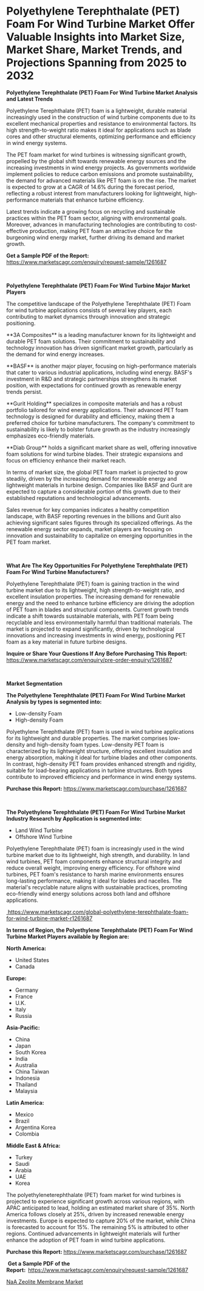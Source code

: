 <p><h1>Polyethylene Terephthalate (PET) Foam For Wind Turbine Market Offer Valuable Insights into Market Size, Market Share, Market Trends, and Projections Spanning from 2025 to 2032</h1></p><p><strong>Polyethylene Terephthalate (PET) Foam For Wind Turbine Market Analysis and Latest Trends</strong></p>
<p><p>Polyethylene Terephthalate (PET) foam is a lightweight, durable material increasingly used in the construction of wind turbine components due to its excellent mechanical properties and resistance to environmental factors. Its high strength-to-weight ratio makes it ideal for applications such as blade cores and other structural elements, optimizing performance and efficiency in wind energy systems.</p><p>The PET foam market for wind turbines is witnessing significant growth, propelled by the global shift towards renewable energy sources and the increasing investments in wind energy projects. As governments worldwide implement policies to reduce carbon emissions and promote sustainability, the demand for advanced materials like PET foam is on the rise. The market is expected to grow at a CAGR of 14.6% during the forecast period, reflecting a robust interest from manufacturers looking for lightweight, high-performance materials that enhance turbine efficiency.</p><p>Latest trends indicate a growing focus on recycling and sustainable practices within the PET foam sector, aligning with environmental goals. Moreover, advances in manufacturing technologies are contributing to cost-effective production, making PET foam an attractive choice for the burgeoning wind energy market, further driving its demand and market growth.</p></p>
<p><strong>Get a Sample PDF of the Report:&nbsp;</strong> <a href="https://www.marketscagr.com/enquiry/request-sample/1261687?utm_campaign=3221&utm_medium=2&utm_source=Github&utm_content=ia&utm_term=03042025&utm_id=polyethylene-terephthalate-pet-foam-for-wind-turbine">https://www.marketscagr.com/enquiry/request-sample/1261687</a></p>
<p>&nbsp;</p>
<p><strong>Polyethylene Terephthalate (PET) Foam For Wind Turbine Major Market Players</strong></p>
<p><p>The competitive landscape of the Polyethylene Terephthalate (PET) Foam for wind turbine applications consists of several key players, each contributing to market dynamics through innovation and strategic positioning.</p><p>**3A Composites** is a leading manufacturer known for its lightweight and durable PET foam solutions. Their commitment to sustainability and technology innovation has driven significant market growth, particularly as the demand for wind energy increases.</p><p>**BASF** is another major player, focusing on high-performance materials that cater to various industrial applications, including wind energy. BASF's investment in R&D and strategic partnerships strengthens its market position, with expectations for continued growth as renewable energy trends persist.</p><p>**Gurit Holding** specializes in composite materials and has a robust portfolio tailored for wind energy applications. Their advanced PET foam technology is designed for durability and efficiency, making them a preferred choice for turbine manufacturers. The company's commitment to sustainability is likely to bolster future growth as the industry increasingly emphasizes eco-friendly materials.</p><p>**Diab Group** holds a significant market share as well, offering innovative foam solutions for wind turbine blades. Their strategic expansions and focus on efficiency enhance their market reach.</p><p>In terms of market size, the global PET foam market is projected to grow steadily, driven by the increasing demand for renewable energy and lightweight materials in turbine design. Companies like BASF and Gurit are expected to capture a considerable portion of this growth due to their established reputations and technological advancements.</p><p>Sales revenue for key companies indicates a healthy competition landscape, with BASF reporting revenues in the billions and Gurit also achieving significant sales figures through its specialized offerings. As the renewable energy sector expands, market players are focusing on innovation and sustainability to capitalize on emerging opportunities in the PET foam market.</p></p>
<p>&nbsp;</p>
<p><strong>What Are The Key Opportunities For Polyethylene Terephthalate (PET) Foam For Wind Turbine Manufacturers?</strong></p>
<p><p>Polyethylene Terephthalate (PET) foam is gaining traction in the wind turbine market due to its lightweight, high strength-to-weight ratio, and excellent insulation properties. The increasing demand for renewable energy and the need to enhance turbine efficiency are driving the adoption of PET foam in blades and structural components. Current growth trends indicate a shift towards sustainable materials, with PET foam being recyclable and less environmentally harmful than traditional materials. The market is projected to expand significantly, driven by technological innovations and increasing investments in wind energy, positioning PET foam as a key material in future turbine designs.</p></p>
<p><strong>Inquire or Share Your Questions If Any Before Purchasing This Report:</strong> <a href="https://www.marketscagr.com/enquiry/pre-order-enquiry/1261687?utm_campaign=3221&utm_medium=2&utm_source=Github&utm_content=ia&utm_term=03042025&utm_id=polyethylene-terephthalate-pet-foam-for-wind-turbine">https://www.marketscagr.com/enquiry/pre-order-enquiry/1261687</a></p>
<p>&nbsp;</p>
<p><strong>Market Segmentation</strong></p>
<p><strong>The Polyethylene Terephthalate (PET) Foam For Wind Turbine Market Analysis by types is segmented into:</strong></p>
<p><ul><li>Low-density Foam</li><li>High-density Foam</li></ul></p>
<p><p>Polyethylene Terephthalate (PET) foam is used in wind turbine applications for its lightweight and durable properties. The market comprises low-density and high-density foam types. Low-density PET foam is characterized by its lightweight structure, offering excellent insulation and energy absorption, making it ideal for turbine blades and other components. In contrast, high-density PET foam provides enhanced strength and rigidity, suitable for load-bearing applications in turbine structures. Both types contribute to improved efficiency and performance in wind energy systems.</p></p>
<p><strong>Purchase this Report:&nbsp;</strong><a href="https://www.marketscagr.com/purchase/1261687?utm_campaign=3221&utm_medium=2&utm_source=Github&utm_content=ia&utm_term=03042025&utm_id=polyethylene-terephthalate-pet-foam-for-wind-turbine">https://www.marketscagr.com/purchase/1261687</a></p>
<p>&nbsp;</p>
<p><strong>The Polyethylene Terephthalate (PET) Foam For Wind Turbine Market Industry Research by Application is segmented into:</strong></p>
<p><ul><li>Land Wind Turbine</li><li>Offshore Wind Turbine</li></ul></p>
<p><p>Polyethylene Terephthalate (PET) foam is increasingly used in the wind turbine market due to its lightweight, high strength, and durability. In land wind turbines, PET foam components enhance structural integrity and reduce overall weight, improving energy efficiency. For offshore wind turbines, PET foam's resistance to harsh marine environments ensures long-lasting performance, making it ideal for blades and nacelles. The material's recyclable nature aligns with sustainable practices, promoting eco-friendly wind energy solutions across both land and offshore applications.</p></p>
<p><a href="https://www.marketscagr.com/global-polyethylene-terephthalate-foam-for-wind-turbine-market-r1261687?utm_campaign=3221&utm_medium=2&utm_source=Github&utm_content=ia&utm_term=03042025&utm_id=polyethylene-terephthalate-pet-foam-for-wind-turbine">&nbsp;https://www.marketscagr.com/global-polyethylene-terephthalate-foam-for-wind-turbine-market-r1261687</a></p>
<p><strong>In terms of Region, the Polyethylene Terephthalate (PET) Foam For Wind Turbine Market Players available by Region are:</strong></p>
<p>
    <p> <strong> North America: </strong>
        <ul>
            <li>United States</li>
            <li>Canada</li>
        </ul>
        </p> 
    <p> <strong> Europe: </strong>
        <ul>
            <li>Germany</li>
            <li>France</li>
            <li>U.K.</li>
            <li>Italy</li>
            <li>Russia</li>
        </ul>
        </p> 
    <p> <strong> Asia-Pacific: </strong>
        <ul>
            <li>China</li>
            <li>Japan</li>
            <li>South Korea</li>
            <li>India</li>
            <li>Australia</li>
            <li>China Taiwan</li>
            <li>Indonesia</li>
            <li>Thailand</li>
            <li>Malaysia</li>
        </ul>
        </p> 
    <p> <strong> Latin America: </strong>
        <ul>
            <li>Mexico</li>
            <li>Brazil</li>
            <li>Argentina Korea</li>
            <li>Colombia</li>
        </ul>
        </p> 
    <p> <strong> Middle East & Africa: </strong>
        <ul>
            <li>Turkey</li>
            <li>Saudi</li>
            <li>Arabia</li>
            <li>UAE</li>
            <li>Korea</li>
        </ul>
    </p>
    </p>
<p><p>The polyethyleneterephthalate (PET) foam market for wind turbines is projected to experience significant growth across various regions, with APAC anticipated to lead, holding an estimated market share of 35%. North America follows closely at 25%, driven by increased renewable energy investments. Europe is expected to capture 20% of the market, while China is forecasted to account for 15%. The remaining 5% is attributed to other regions. Continued advancements in lightweight materials will further enhance the adoption of PET foam in wind turbine applications.</p></p>
<p><strong>Purchase this Report: </strong><a href="https://www.marketscagr.com/purchase/1261687?utm_campaign=3221&utm_medium=2&utm_source=Github&utm_content=ia&utm_term=03042025&utm_id=polyethylene-terephthalate-pet-foam-for-wind-turbine">https://www.marketscagr.com/purchase/1261687</a></p>
<p>&nbsp;<strong>Get a Sample PDF of the Report:&nbsp;&nbsp;</strong><a href="https://www.marketscagr.com/enquiry/request-sample/1261687?utm_campaign=3221&utm_medium=2&utm_source=Github&utm_content=ia&utm_term=03042025&utm_id=polyethylene-terephthalate-pet-foam-for-wind-turbine">https://www.marketscagr.com/enquiry/request-sample/1261687</a></p>
<p><strong></strong></p>
<p><p><a href="https://github.com/duscarajlha/Market-Research-Report-List-1/blob/main/naa-zeolite-membrane-market.md?utm_campaign=3221&utm_medium=2&utm_source=Github&utm_content=ia&utm_term=03042025&utm_id=polyethylene-terephthalate-pet-foam-for-wind-turbine">NaA Zeolite Membrane Market</a></p></p>